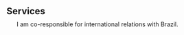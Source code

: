<h1 id="responsabilities"></h1>

<h2 style="margin: 60px 0px 10px;">Services</h2>

<ul style="margin:0 0 5px;">
  I am co-responsible for international relations with Brazil.
</ul>
</ul>

